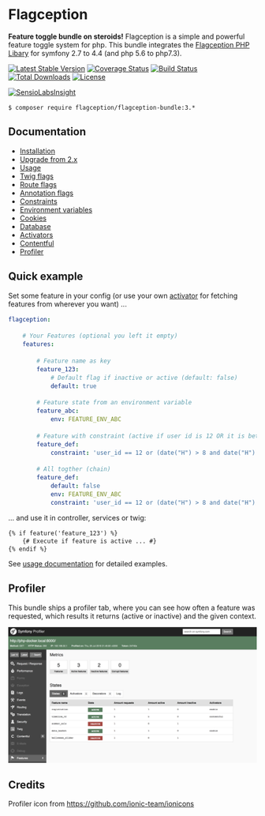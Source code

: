 # Flagception
**Feature toggle bundle on steroids!** Flagception is a simple and powerful feature toggle system for php.
This bundle integrates the [Flagception PHP Libary](https://packagist.org/packages/flagception/flagception) for symfony 2.7 to 4.4 (and php 5.6 to php7.3).

[![Latest Stable Version](https://poser.pugx.org/flagception/flagception-bundle/v/stable)](https://packagist.org/packages/flagception/flagception-bundle)
[![Coverage Status](https://coveralls.io/repos/github/bestit/flagception-bundle/badge.svg?branch=master)](https://coveralls.io/github/bestit/flagception-bundle?branch=master)
[![Build Status](https://travis-ci.org/bestit/flagception-bundle.svg?branch=master)](https://travis-ci.org/bestit/flagception-bundle)
[![Total Downloads](https://poser.pugx.org/flagception/flagception-bundle/downloads)](https://packagist.org/packages/flagception/flagception-bundle)
[![License](https://poser.pugx.org/flagception/flagception-bundle/license)](https://packagist.org/packages/flagception/flagception-bundle)

[![SensioLabsInsight](https://insight.sensiolabs.com/projects/4423478b-f6db-4f77-bb36-0782bcdf82c0/small.png)](https://insight.sensiolabs.com/projects/4423478b-f6db-4f77-bb36-0782bcdf82c0)

```console
$ composer require flagception/flagception-bundle:3.*
```

Documentation
---------------------------
* [Installation](docs/install.md)
* [Upgrade from 2.x](UPGRADE-3.0.md)
* [Usage](docs/usage.md)
* [Twig flags](docs/twig.md)
* [Route flags](docs/route.md)
* [Annotation flags](docs/annotation.md)
* [Constraints](docs/constraint.md)
* [Environment variables](docs/environment.md)
* [Cookies](docs/cookie.md)
* [Database](docs/database.md)
* [Activators](docs/activator.md)
* [Contentful](docs/contentful.md)
* [Profiler](docs/profiler.md)

Quick example
---------------------------
Set some feature in your config (or use your own [activator](docs/activator.md) for fetching features from wherever you want) ...

```yml
flagception:

    # Your Features (optional you left it empty)
    features:
    
        # Feature name as key
        feature_123:
            # Default flag if inactive or active (default: false)
            default: true
            
        # Feature state from an environment variable
        feature_abc:
            env: FEATURE_ENV_ABC
            
        # Feature with constraint (active if user id is 12 OR it is between 8 am and 6 pm)
        feature_def:
            constraint: 'user_id == 12 or (date("H") > 8 and date("H") < 18)'
                    
        # All togther (chain)
        feature_def:
            default: false
            env: FEATURE_ENV_ABC
            constraint: 'user_id == 12 or (date("H") > 8 and date("H") < 18)'
```

... and use it in controller, services or twig:

```twig
{% if feature('feature_123') %}
    {# Execute if feature is active ... #}
{% endif %}
```

See [usage documentation](docs/usage.md) for detailed examples.

Profiler
---------------------------
This bundle ships a profiler tab, where you can see how often a feature was requested, which results it returns (active or inactive) and 
the given context.

![Image of Profiler](docs/images/profiler.png)

Credits
-------------------------
Profiler icon from https://github.com/ionic-team/ionicons
